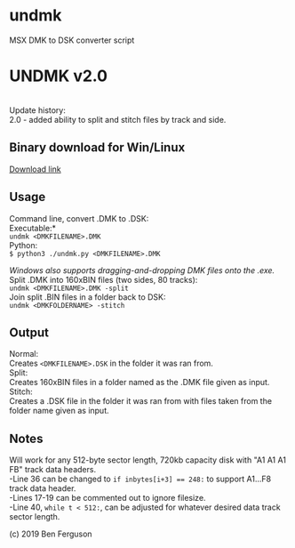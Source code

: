# undmk
MSX DMK to DSK converter script

# UNDMK v2.0
<br>
Update history:<br>
2.0 - added ability to split and stitch files by track and side.

## Binary download for Win/Linux<br>
[Download link](http://barelyconsciousgames.com/undmk_10.zip)

## Usage

Command line, convert .DMK to .DSK:<br>
Executable:*<br>
`undmk <DMKFILENAME>.DMK`<br>
Python:<br>
`$ python3 ./undmk.py <DMKFILENAME>.DMK`<br>

*Windows also supports dragging-and-dropping DMK files onto the .exe.*
<br>
Split .DMK into 160xBIN files (two sides, 80 tracks):<br>
`undmk <DMKFILENAME>.DMK -split`<br>
Join split .BIN files in a folder back to DSK:<br>
`undmk <DMKFOLDERNAME> -stitch`<br>


## Output
Normal:<br>
Creates `<DMKFILENAME>.DSK` in the folder it was ran from.<br>
Split:<br>
Creates 160xBIN files in a folder named as the .DMK file given as input.<br>
Stitch:<br>
Creates a .DSK file in the folder it was ran from with files taken from the folder name given as input.<br>


## Notes

Will work for any 512-byte sector length, 720kb capacity disk with "A1 A1 A1 FB" track data headers.<br>
-Line 36 can be changed to `if inbytes[i+3] == 248:` to support A1...F8 track data header.<br>
-Lines 17-19 can be commented out to ignore filesize. <br>
-Line 40, `while t < 512:`, can be adjusted for whatever desired data track sector length. 

(c) 2019 Ben Ferguson
